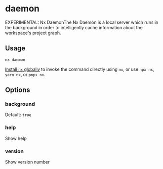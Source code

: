 # daemon

EXPERIMENTAL: Nx DaemonThe Nx Daemon is a local server which runs in the background in order to intelligently cache information about the workspace's project graph.

## Usage

```bash
nx daemon
```

[Install `nx` globally]({{framework}}/getting-started/nx-setup#install-nx) to invoke the command directly using `nx`, or use `npx nx`, `yarn nx`, or `pnpx nx`.

## Options

### background

Default: `true`

### help

Show help

### version

Show version number
